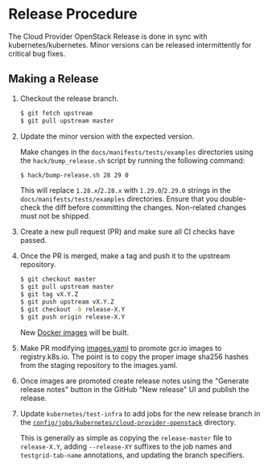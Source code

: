 # Release Procedure

The Cloud Provider OpenStack Release is done in sync with
kubernetes/kubernetes. Minor versions can be released intermittently for
critical bug fixes.

## Making a Release

1. Checkout the release branch.

    ```bash
    $ git fetch upstream
    $ git pull upstream master
    ```

2. Update the minor version with the expected version.

    Make changes in the `docs/manifests/tests/examples` directories using the
    `hack/bump_release.sh` script by running the following command:

    ```bash
    $ hack/bump-release.sh 28 29 0
    ```

    This will replace `1.28.x`/`2.28.x` with `1.29.0`/`2.29.0` strings in the
    `docs/manifests/tests/examples` directories. Ensure that you double-check the
    diff before committing the changes. Non-related changes must not be shipped.

3. Create a new pull request (PR) and make sure all CI checks have passed.

4. Once the PR is merged, make a tag and push it to the upstream repository.

    ```bash
    $ git checkout master
    $ git pull upstream master
    $ git tag vX.Y.Z
    $ git push upstream vX.Y.Z
    $ git checkout -b release-X.Y
    $ git push origin release-X.Y
    ```

    New [Docker images](https://console.cloud.google.com/gcr/images/k8s-staging-provider-os) will be built.

6. Make PR modifying [images.yaml](https://github.com/kubernetes/k8s.io/blob/main/registry.k8s.io/images/k8s-staging-provider-os/images.yaml) to promote gcr.io images to registry.k8s.io. The point is to copy the proper image sha256 hashes from the staging repository to the images.yaml.

7. Once images are promoted create release notes using the "Generate release notes" button in the GitHub "New release" UI and publish the release.

8. Update `kubernetes/test-infra` to add jobs for the new release branch in the [`config/jobs/kubernetes/cloud-provider-openstack`](https://github.com/kubernetes/test-infra/tree/master/config/jobs/kubernetes/cloud-provider-openstack) directory.

    This is generally as simple as copying the `release-master` file to `release-X.Y`, adding `--release-XY` suffixes to the job names and `testgrid-tab-name` annotations, and updating the branch specifiers.
